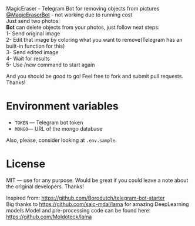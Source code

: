 MagicEraser - Telegram Bot for removing objects from pictures<br>
<a href="https://t.me/MagicEraserBot"><del>@MagicEraserBot</del></a> - not working due to running cost<br>
Just send two photos:<br>
<b>Bot</b> can delete objects from your photos, just follow next steps:<br>
1- Send original image<br>
2- Edit that image by coloring what you want to remove(Telegram has an built-in function for this)<br>
3- Send edited image<br>
4- Wait for results<br>
5- Use /new command to start again<br>

And you should be good to go! Feel free to fork and submit pull requests. Thanks!

# Environment variables

- `TOKEN` — Telegram bot token
- `MONGO`— URL of the mongo database

Also, please, consider looking at `.env.sample`.

# License

MIT — use for any purpose. Would be great if you could leave a note about the original developers. Thanks!

Inspired from: https://github.com/Borodutch/telegram-bot-starter <br/>
Big thanks to https://github.com/saic-mdal/lama for amazing DeepLearning models
Model and pre-processing code can be found here: https://github.com/Moldoteck/lama

